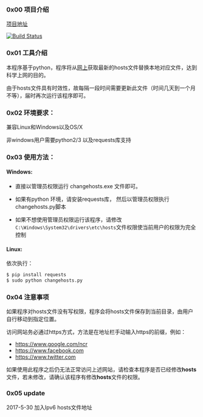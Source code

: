 ### 0x00 项目介绍
[项目地址](https://github.com/IanSmith123/hosts)

[![Build Status](https://travis-ci.org/IanSmith123/hosts.svg?branch=master)](https://travis-ci.org/IanSmith123/hosts)
### 0x01 工具介绍
本程序基于python，程序将从[网上](https://coding.net/u/scaffrey/p/hosts/git/raw/master/hosts)获取最新的hosts文件替换本地对应文件，达到科学上网的目的。

由于hosts文件具有时效性，故每隔一段时间需要更新此文件（时间几天到一个月不等），届时再次运行该程序即可。

### 0x02 环境要求： 
兼容Linux和Windows以及OS/X

非windows用户需要python2/3 以及requests库支持

### 0x03 使用方法：

#### Windows: 
* 直接以管理员权限运行 changehosts.exe 文件即可。

* 如果有python 环境，请安装requests库， 然后以管理员权限执行changehosts.py脚本

* 如果不想使用管理员权限运行该程序，请修改`C:\Windows\System32\drivers\etc\hosts`文件权限使当前用户的权限为完全控制

#### Linux:
依次执行：
```bash
$ pip install requests 
$ sudo python changehosts.py
```

###  0x04 注意事项

如果程序对hosts文件没有写权限，程序会将hosts文件保存到当前目录，由用户自行移动到指定位置。

访问网站务必通过https方式，方法是在地址栏手动输入https的前缀，例如： 
- https://www.google.com/ncr
- https://www.facebook.com
- https://www.twitter.com

如果使用此程序之后仍无法正常访问上述网站，请检查本程序是否已经修改**hosts**文件，若未修改，请确认该程序有修改**hosts**文件的权限。

### 0x05 update
2017-5-30 加入Ipv6 hosts文件地址
